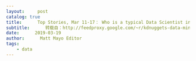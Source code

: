 ```yaml
---
layout:     post
catalog: true
title:      Top Stories, Mar 11-17： Who is a typical Data Scientist in 2019?; The Pareto Principle for Data Scientists
subtitle:      转载自：http://feedproxy.google.com/~r/kdnuggets-data-mining-analytics/~3/eiElCekI7Os/top-news-week-0311-0317.html
date:      2019-03-19
author:      Matt Mayo Editor
tags:
    - data
---
```






